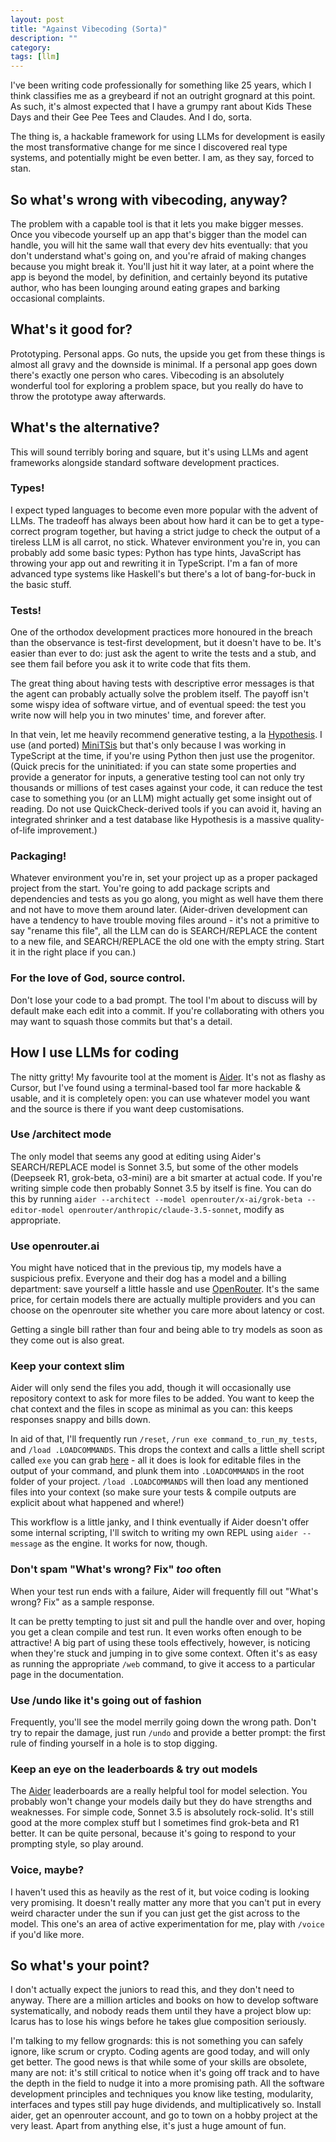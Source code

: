 ```yaml
---
layout: post
title: "Against Vibecoding (Sorta)"
description: ""
category:
tags: [llm]
---
```


I've been writing code professionally for something like 25 years, which I think classifies me as a greybeard if not an outright grognard at this point. As such, it's almost expected that I have a grumpy rant about Kids These Days and their Gee Pee Tees and Claudes. And I do, sorta.

The thing is, a hackable framework for using LLMs for development is easily the most transformative change for me since I discovered real type systems, and potentially might be even better. I am, as they say, forced to stan.

## So what's wrong with vibecoding, anyway?

The problem with a capable tool is that it lets you make bigger messes. Once you vibecode yourself up an app that's bigger than the model can handle, you will hit the same wall that every dev hits eventually: that you don't understand what's going on, and you're afraid of making changes because you might break it. You'll just hit it way later, at a point where the app is beyond the model, by definition, and certainly beyond its putative author, who has been lounging around eating grapes and barking occasional complaints.

## What's it good for?

Prototyping. Personal apps. Go nuts, the upside you get from these things is almost all gravy and the downside is minimal. If a personal app goes down there's exactly one person who cares. Vibecoding is an absolutely wonderful tool for exploring a problem space, but you really do have to throw the prototype away afterwards.

## What's the alternative?

This will sound terribly boring and square, but it's using LLMs and agent frameworks alongside standard software development practices.

### Types!

I expect typed languages to become even more popular with the advent of LLMs. The tradeoff has always been about how hard it can be to get a type-correct program together, but having a strict judge to check the output of a tireless LLM is all carrot, no stick. Whatever environment you're in, you can probably add some basic types: Python has type hints, JavaScript has throwing your app out and rewriting it in TypeScript. I'm a fan of more advanced type systems like Haskell's but there's a lot of bang-for-buck in the basic stuff.

### Tests!

One of the orthodox development practices more honoured in the breach than the observance is test-first development, but it doesn't have to be. It's easier than ever to do: just ask the agent to write the tests and a stub, and see them fail before you ask it to write code that fits them.

The great thing about having tests with descriptive error messages is that the agent can probably actually solve the problem itself. The payoff isn't some wispy idea of software virtue, and of eventual speed: the test you write now will help you in two minutes' time, and forever after.

In that vein, let me heavily recommend generative testing, a la [Hypothesis](https://hypothesis.works/). I use (and ported) [MiniTSis](https://github.com/lambdamechanic/miniTSis) but that's only because I was working in TypeScript at the time, if you're using Python then just use the progenitor. (Quick precis for the uninitiated: if you can state some properties and provide a generator for inputs, a generative testing tool can not only try thousands or millions of test cases against your code, it can reduce the test case to something you (or an LLM) might actually get some insight out of reading. Do not use QuickCheck-derived tools if you can avoid it, having an integrated shrinker and a test database like Hypothesis is a massive quality-of-life improvement.)

### Packaging!

Whatever environment you're in, set your project up as a proper packaged project from the start. You're going to add package scripts and dependencies and tests as you go along, you might as well have them there and not have to move them around later. (Aider-driven development can have a tendency to have trouble moving files around - it's not a primitive to say "rename this file", all the LLM can do is SEARCH/REPLACE the content to a new file, and SEARCH/REPLACE the old one with the empty string. Start it in the right place if you can.)

### For the love of God, source control.

Don't lose your code to a bad prompt. The tool I'm about to discuss will by default make each edit into a commit. If you're collaborating with others you may want to squash those commits but that's a detail.


## How I use LLMs for coding

The nitty gritty! My favourite tool at the moment is [Aider](https://aider.chat). It's not as flashy as Cursor, but I've found using a terminal-based tool far more hackable & usable, and it is completely open: you can use whatever model you want and the source is there if you want deep customisations.

### Use /architect mode

The only model that seems any good at editing using Aider's SEARCH/REPLACE model is Sonnet 3.5, but some of the other models (Deepseek R1, grok-beta, o3-mini) are a bit smarter at actual code. If you're writing simple code then probably Sonnet 3.5 by itself is fine. You can do this by running `aider --architect --model openrouter/x-ai/grok-beta --editor-model openrouter/anthropic/claude-3.5-sonnet`, modify as appropriate.

### Use openrouter.ai

You might have noticed that in the previous tip, my models have a suspicious prefix. Everyone and their dog has a model and a billing department: save yourself a little hassle and use [OpenRouter](https://openrouter.ai). It's the same price, for certain models there are actually multiple providers and you can choose on the openrouter site whether you care more about latency or cost.

Getting a single bill rather than four and being able to try models as soon as they come out is also great.

### Keep your context slim

Aider will only send the files you add, though it will occasionally use repository context to ask for more files to be added. You want to keep the chat context and the files in scope as minimal as you can: this keeps responses snappy and bills down.

In aid of that, I'll frequently run `/reset`, `/run exe command_to_run_my_tests`, and `/load .LOADCOMMANDS`. This drops the context and calls a little shell script called `exe` you can grab [here](https://gist.github.com/mwotton/bbd198f8ed76c231e0fb0eb644d07fb2) - all it does is look for editable files in the output of your command, and plunk them into `.LOADCOMMANDS` in the root folder of your project. `/load .LOADCOMMANDS` will then load any mentioned files into your context (so make sure your tests & compile outputs are explicit about what happened and where!)

This workflow is a little janky, and I think eventually if Aider doesn't offer some internal scripting, I'll switch to writing my own REPL using `aider --message` as the engine. It works for now, though.

### Don't spam "What's wrong? Fix" _too_ often

When your test run ends with a failure, Aider will frequently fill out "What's wrong? Fix" as a sample response.

It can be pretty tempting to just sit and pull the handle over and over, hoping you get a clean compile and test run. It even works often enough to be attractive! A big part of using these tools effectively, however, is noticing when they're stuck and jumping in to give some context. Often it's as easy as running the appropriate `/web` command, to give it access to a particular page in the documentation.

### Use /undo like it's going out of fashion

Frequently, you'll see the model merrily going down the wrong path. Don't try to repair the damage, just run `/undo` and provide a better prompt: the first rule of finding yourself in a hole is to stop digging.

### Keep an eye on the leaderboards & try out models

The [Aider](https://aider.chat/docs/leaderboards/) leaderboards are a really helpful tool for model selection. You probably won't change your models daily but they do have strengths and weaknesses. For simple code, Sonnet 3.5 is absolutely rock-solid. It's still good at the more complex stuff but I sometimes find grok-beta and R1 better. It can be quite personal, because it's going to respond to your prompting style, so play around.

### Voice, maybe?

I haven't used this as heavily as the rest of it, but voice coding is looking very promising. It doesn't really matter any more that you can't put in every weird character under the sun if you can just get the gist across to the model. This one's an area of active experimentation for me, play with `/voice` if you'd like more.

## So what's your point?

I don't actually expect the juniors to read this, and they don't need to anyway. There are a million articles and books on how to develop software systematically, and nobody reads them until they have a project blow up: Icarus has to lose his wings before he takes glue composition seriously.

I'm talking to my fellow grognards: this is not something you can safely ignore, like scrum or crypto. Coding agents are good today, and will only get better. The good news is that while some of your skills are obsolete, many are not: it's still critical to notice when it's going off track and to have the depth in the field to nudge it into a more promising path. All the software development principles and techniques you know like testing, modularity, interfaces and types still pay huge dividends, and multiplicatively so. Install aider, get an openrouter account, and go to town on a hobby project at the very least. Apart from anything else, it's just a huge amount of fun.
